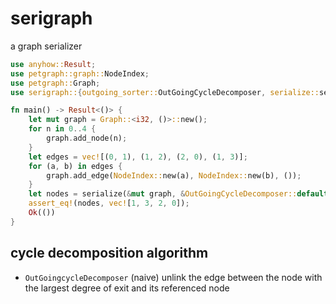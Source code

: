 # serigraph
a graph serializer

```rust
use anyhow::Result;
use petgraph::graph::NodeIndex;
use petgraph::Graph;
use serigraph::{outgoing_sorter::OutGoingCycleDecomposer, serialize::serialize};

fn main() -> Result<()> {
    let mut graph = Graph::<i32, ()>::new();
    for n in 0..4 {
        graph.add_node(n);
    }
    let edges = vec![(0, 1), (1, 2), (2, 0), (1, 3)];
    for (a, b) in edges {
        graph.add_edge(NodeIndex::new(a), NodeIndex::new(b), ());
    }
    let nodes = serialize(&mut graph, &OutGoingCycleDecomposer::default())?;
    assert_eq!(nodes, vec![1, 3, 2, 0]);
    Ok(())
}
```
## cycle decomposition algorithm
- `OutGoingcycleDecomposer` (naive)
unlink the edge between the node with the largest degree of exit and its referenced node